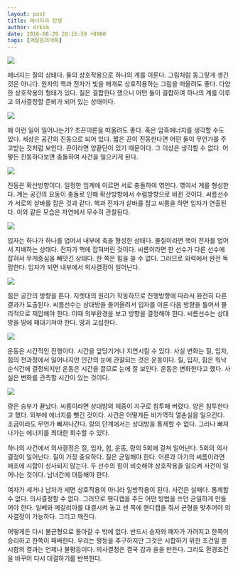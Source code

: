```yaml
---
layout: post
title: 에너지의 탄생
author: drkim
date: 2016-08-29 20:16:59 +0900
tags: [깨달음의대화]
---
```




![](/files/attach/images/198/134/746/1.jpg) 

  


에너지는 질의 상태다. 둘의 상호작용으로 하나의 계를 이룬다. 그림처럼 동그랗게 생긴 것은 아니다. 원자의 핵과 전자가 빛을 매개로 상호작용하는 그림을 떠올려도 좋다. 다양한 상호작용의 형태가 있다. 질은 결합한다 했으니 어떤 둘이 결합하여 하나의 계를 이루고 의사결정할 준비가 되어 있는 상태이다. 

  





![](/files/attach/images/198/134/746/2.jpg) 

  


왜 이런 일이 일어나는가? 초끈이론을 떠올려도 좋다. 혹은 암흑에너지를 생각할 수도 있다. 세상은 공간의 진동으로 되어 있다. 짧은 끈이 진동한다면 어떤 둘이 무언가를 주고받는 것처럼 보인다. 끈이라면 양끝단이 있기 때문이다. 그 이상은 생각할 수 없다. 어떻든 진동하다보면 충돌하여 사건을 일으키게 된다. 

  





![](/files/attach/images/198/134/746/3.jpg) 

  


진동은 확산방향이다. 일정한 임계에 이르면 서로 충돌하여 엮인다. 엮여서 계를 형성한다. 계는 공간의 요동이 충돌로 인해 확산방향에서 수렴방향으로 바뀐 것이다. 씨름선수가 서로의 샅바를 잡은 것과 같다. 핵과 전자가 샅바를 잡고 씨름을 하면 입자가 연출된다. 이와 같은 모습은 자연에서 무수히 관찰된다. 

  





![](/files/attach/images/198/134/746/4.jpg) 

  


입자는 하나가 하나를 업어서 내부에 축을 형성한 상태다. 물질이라면 핵이 전자를 업어서 지배하는 상태다. 전자가 핵에 잡혀버린 것이다. 씨름이라면 한 선수가 다른 선수에 잡혀서 무게중심을 빼앗긴 상태다. 한 쪽은 힘을 쓸 수 없다. 그러므로 외력에서 완전 독립한다. 입자가 되면 내부에서 의사결정이 일어난다. 

  





![](/files/attach/images/198/134/746/5.jpg) 

  


힘은 공간의 방향을 튼다. 지렛대의 원리가 작동하므로 진행방향에 따라서 완전히 다른 결과가 도출된다. 씨름선수는 상대방을 들어올려서 입자를 이룬 다음 방향을 틀어서 물리적으로 제압해야 한다. 이때 외부환경을 보고 방향을 결정해야 한다. 씨름선수는 상대방을 땅에 패대기쳐야 한다. 땅과 교섭한다. 

  





![](/files/attach/images/198/134/746/6.jpg) 

  


운동은 시간적인 진행이다. 시간을 앞당기거나 지연시킬 수 있다. 사실 변화는 질, 입자, 힘의 전과정에서 일어나지만 인간의 눈에 관찰되는 것은 운동이다. 질, 입자, 힘은 워낙 순식간에 결정되지만 운동은 시간을 끌므로 눈에 잘 보인다. 운동은 변화한다고 했다. 사실은 변화를 관측할 시간이 있는 것이다. 

  





![](/files/attach/images/198/134/746/7.jpg) 

  


량은 승부가 끝났다. 씨름이라면 상대방의 체중이 지구로 침투해 버렸다. 양은 침투한다고 했다. 외부에 에너지를 뺏긴 것이다. 사건은 어떻게든 비가역적 열손실을 일으킨다. 조금이라도 무언가 빠져나간다. 량의 단계에서는 상대방을 통제할 수 없다. 그러나 빠져나가는 에너지를 최대한 회수할 수 있다. 

  


하나의 사건에서 의사결정은 질, 입자, 힘, 운동, 량의 5회에 걸쳐 일어난다. 5회의 의사결정이 일어난다. 질이 가장 중요하다. 질은 균일해야 한다. 어른과 아기의 씨름이라면 애초에 시합이 성사되지 않는다. 두 선수의 힘이 비슷해야 상호작용을 일으켜 사건이 일어나는 것이다. 남녀간에 대등해야 한다. 

  


여자가 세거나 남자가 세면 상호작용이 아니라 일방작용이 된다. 사건은 실패다. 통제할 수 없다. 의사결정할 수 없다. 그러므로 핸디캡을 주든 어떤 방법을 쓰던 균일하게 만들어야 한다. 일베와 메갈리아를 대결시켜 놓고 센 쪽에 핸디캡을 줘서 균형을 맞추어야 의사결정이 가능하다. 그리고 깨진다. 

  


어떻게든 다시 불균형으로 돌아갈 수 밖에 없다. 반드시 승자와 패자가 가려지고 한쪽이 승리하고 한쪽이 패배한다. 우리는 평등을 추구하지만 그것은 시합하기 위한 조건일 뿐 시합의 결과는 언제나 불평등이다. 의사결정은 결국 갑과 을을 만든다. 그리도 환경조건을 바꾸어 다시 대결하기를 반복한다.